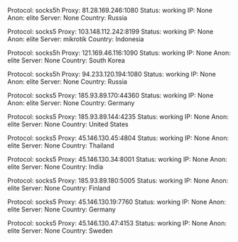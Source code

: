 Protocol: socks5h
Proxy: 81.28.169.246:1080
Status: working
IP: None
Anon: elite
Server: None
Country: Russia

Protocol: socks5
Proxy: 103.148.112.242:8199
Status: working
IP: None
Anon: elite
Server: mikrotik
Country: Indonesia

Protocol: socks5h
Proxy: 121.169.46.116:1090
Status: working
IP: None
Anon: elite
Server: None
Country: South Korea

Protocol: socks5h
Proxy: 94.233.120.194:1080
Status: working
IP: None
Anon: elite
Server: None
Country: Russia

Protocol: socks5
Proxy: 185.93.89.170:44360
Status: working
IP: None
Anon: elite
Server: None
Country: Germany

Protocol: socks5
Proxy: 185.93.89.144:4235
Status: working
IP: None
Anon: elite
Server: None
Country: United States

Protocol: socks5
Proxy: 45.146.130.45:4804
Status: working
IP: None
Anon: elite
Server: None
Country: Thailand

Protocol: socks5
Proxy: 45.146.130.34:8001
Status: working
IP: None
Anon: elite
Server: None
Country: India

Protocol: socks5
Proxy: 185.93.89.180:5005
Status: working
IP: None
Anon: elite
Server: None
Country: Finland

Protocol: socks5
Proxy: 45.146.130.19:7760
Status: working
IP: None
Anon: elite
Server: None
Country: Germany

Protocol: socks5
Proxy: 45.146.130.47:4153
Status: working
IP: None
Anon: elite
Server: None
Country: Sweden

